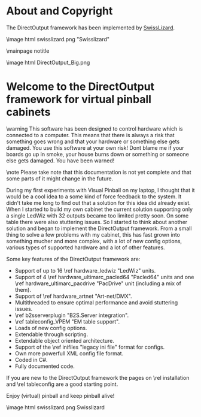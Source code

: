 ﻿About and Copyright
=====
The DirectOutput framework has been implemented by <a target="_blank" href="http://vpuniverse.com/forums/user/668-swisslizard/">SwissLizard</a>. 

\image html swisslizard.png "Swisslizard"



\mainpage notitle

\image html DirectOutput_Big.png 

Welcome to the DirectOutput framework for virtual pinball cabinets
===================================================================

\warning This software has been designed to control hardware which is connected to a computer. This means that there is always a risk that something goes wrong and that your hardware or something else gets damaged. You use this software at your own risk! Dont blame me if your boards go up in smoke, your house burns down or something or someone else gets damaged. You have been warned! 

\note Please take note that this documentation is not yet complete and that some parts of it might change in the future. 

During my first experiments with Visual Pinball on my laptop, I thought that it would be a cool idea to a some kind of force feedback to the system. It didn't take me long to find out that a solution for this idea did already exist. 
When I started to build my own cabinet the current solution supporting only a single LedWiz with 32 outputs became too limited pretty soon. On some table there were also stuttering issues. So I started to think about another solution and began to implement the DirectOutput framework. From a small thing to solve a few problems with my cabinet, this has fast grown into something mucher and more complex, with a lot of new config options, various types of supported hardware and a lot of other features.

Some key features of the DirectOutput framework are:

* Support of up to 16 \ref hardware_ledwiz "LedWiz" units.
* Support of 4 \ref hardware_ultimarc_pacled64 "Pacled64" units and one \ref hardware_ultimarc_pacdrive "PacDrive" unit (including a mix of them).
* Support of \ref hardware_artnet "Art-net/DMX".
* Multithreaded to ensure optimal performance and avoid stuttering issues.
* \ref b2sserverplugin "B2S.Server integration".
* \ref tableconfig_VPEM "EM table support".
* Loads of new config options.
* Extendable through scripting.
* Extendable object oriented architecture.
* Support of the \ref inifiles "legacy ini file" format for configs.
* Own more powerfull XML config file format.
* Coded in C#.
* Fully documented code.

If you are new to the DirectOutput framework the pages on \rel installation and \rel tableconfig are a good starting point.

Enjoy (virtual) pinball and keep pinball alive!

\image html swisslizard.png Swisslizard

